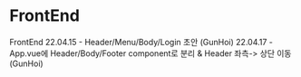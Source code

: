 # FrontEnd
FrontEnd
22.04.15 - Header/Menu/Body/Login 초안 (GunHoi)
22.04.17 - App.vue에 Header/Body/Footer component로 분리 & Header 좌측-> 상단 이동(GunHoi)
